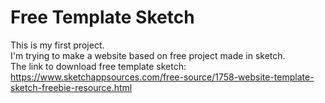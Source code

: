 # Free Template Sketch

This is my first project.<br> I'm trying to make a website based on free project made in sketch.<br>
The link to download free template sketch:<br>
https://www.sketchappsources.com/free-source/1758-website-template-sketch-freebie-resource.html
